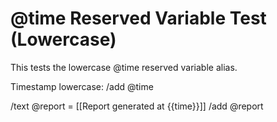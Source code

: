 # @time Reserved Variable Test (Lowercase)

This tests the lowercase @time reserved variable alias.

Timestamp lowercase: 
/add @time

/text @report = [[Report generated at {{time}}]]
/add @report